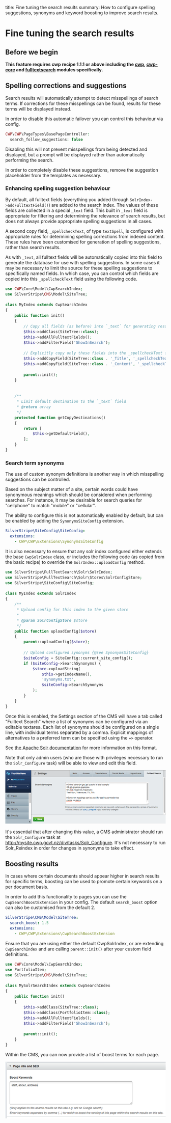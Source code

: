 title: Fine tuning the search results
summary: How to configure spelling suggestions, synonyms and keyword boosting to improve search results.

# Fine tuning the search results

## Before we begin

**This feature requires cwp recipe 1.1.1 or above including the [cwp](https://gitlab.cwp.govt.nz/cwp/cwp), [cwp-core](https://gitlab.cwp.govt.nz/cwp/cwp-core) and [fulltextsearch](https://github.com/silverstripe-labs/silverstripe-fulltextsearch) modules specifically.**

## Spelling corrections and suggestions

Search results will automatically attempt to detect
misspellings of search terms. If corrections for these misspellings can be found, results
for these terms will be displayed instead.

In order to disable this automatic failover you can control this behaviour via config.

```php
CWP\CWP\PageTypes\BasePageController:
  search_follow_suggestions: false
```

Disabling this will not prevent misspellings from being detected and displayed, but 
a prompt will be displayed rather than automatically performing the search.

In order to completely disable these suggestions, remove the suggestion placeholder
from the templates as necessary.

### Enhancing spelling suggestion behaviour

By default, all fulltext fields (everything you added through `SolrIndex->addFulltextField()`) are added
to the search index. The values of these fields are collected in a special `_text` field.
This built in `_text` field is appropriate for filtering and determining the relevance of search results,
but does not always provide appropriate spelling suggestions in all cases.

A second copy field, `_spellcheckText`, of type `textSpell`, is configured with appropriate rules for
determining spelling corrections from indexed content. These rules have been customised for generation of
spelling suggestions, rather than search results.

As with `_text`, all fulltext fields will be automatically copied into this field to generate the database
for use with spelling suggestions. In some cases it may be necessary to limit the source for these spelling
suggestions to specifically named fields. In which case, you can control which fields are copied into this
`_spellcheckText` field using the following code.

```php
use CWP\Core\Model\CwpSearchIndex;
use SilverStripe\CMS\Model\SiteTree;

class MyIndex extends CwpSearchIndex
{
    public function init()
    {
        // Copy all fields (as before) into `_text` for generating results
        $this->addClass(SiteTree::class);
        $this->addAllFulltextFields();
        $this->addFilterField('ShowInSearch');

        // Explicitly copy only these fields into the _spellcheckText for spelling suggestions
        $this->addCopyField(SiteTree::class . '_Title', '_spellcheckText');
        $this->addCopyField(SiteTree::class . '_Content', '_spellcheckText');

        parent::init();
    }

    
    /**
     * Limit default destination to the `_text` field
     * @return array
     */
    protected function getCopyDestinations()
    {
        return [
            $this->getDefaultField(),
        ];
    }
}
```

### Search term synonyms

The use of custom synonym definitions is another way in which misspelling suggestions
can be controlled.

Based on the subject matter of a site, certain words could have synonymous meanings
which should be considered when performing searches. For instance, it may be desirable
for search queries for "cellphone" to match "mobile" or "cellular".

The ability to configure this is not automatically enabled by default, but can be enabled
by adding the `SynonymsSiteConfig` extension.

```yaml
SilverStripe\SiteConfig\SiteConfig:
  extensions:
    - CWP\CWP\Extensions\SynonymsSiteConfig
```

It is also necessary to ensure that any solr index configured either extends the base `CwpSolrIndex`
class, or includes the following code (as copied from the basic recipe) to override the 
`SolrIndex::uploadConfig` method.

```php
use SilverStripe\FullTextSearch\Solr\SolrIndex;
use SilverStripe\FullTextSearch\Solr\Stores\SolrConfigStore;
use SilverStripe\SiteConfig\SiteConfig;

class MyIndex extends SolrIndex
{
    /**
     * Upload config for this index to the given store
     * 
     * @param SolrConfigStore $store
     */
    public function uploadConfig($store)
    {
        parent::uploadConfig($store);

        // Upload configured synonyms {@see SynonymsSiteConfig}
        $siteConfig = SiteConfig::current_site_config();
        if ($siteConfig->SearchSynonyms) {
            $store->uploadString(
                $this->getIndexName(),
                'synonyms.txt',
                $siteConfig->SearchSynonyms
            );
        }
    }
}
```


Once this is enabled, the Settings section of the CMS will have a tab called "Fulltext Search"
where a list of synonyms can be configured via an editable textarea. Each list of synonyms
should be configured on a single line, with individual terms separated by a comma. Explicit
mappings of alternatives to a preferred term can be specified using the `=>` operator.

See [the Apache Solr documentation](https://wiki.apache.org/solr/AnalyzersTokenizersTokenFilters#solr.SynonymFilterFactory)
for more information on this format.

Note that only admin users (who are those with privileges necessary to run the `Solr_Configure` task)
will be able to view and edit this field.

![Synonyms](../../_images/synonyms.png)

It's essential that after changing this value, a CMS administrator should run the `Solr_Configure`
task at http://mysite.cwp.govt.nz/div/tasks/Solr_Configure. It's not necessary to run
Solr_Reindex in order for changes in synonyms to take effect.

## Boosting results

In cases where certain documents should appear higher in search results for specific terms, boosting can be used to
promote certain keywords on a per document basis.

In order to add this functionality to pages you can use the `CwpSearchBoostExtension` in your config. The default
`search_boost` option can also be customised from the default 2.

```yaml
SilverStripe\CMS\Model\SiteTree:
  search_boost: 1.5
  extensions:
    - CWP\CWP\Extensions\CwpSearchBoostExtension
```

Ensure that you are using either the default CwpSolrIndex, or are extending `CwpSearchIndex` and are calling
`parent::init()` after your custom field definitions.

```php
use CWP\Core\Model\CwpSearchIndex;
use PortfolioItem;
use SilverStripe\CMS\Model\SiteTree;

class MySolrSearchIndex extends CwpSearchIndex
{
    public function init()
    {
        $this->addClass(SiteTree::class);
        $this->addClass(PortfolioItem::class);
        $this->addAllFulltextFields();
        $this->addFilterField('ShowInSearch');

        parent::init();
    }
}
```

Within the CMS, you can now provide a list of boost terms for each page.

![boost cms](../../_images/boost_fields.png)
